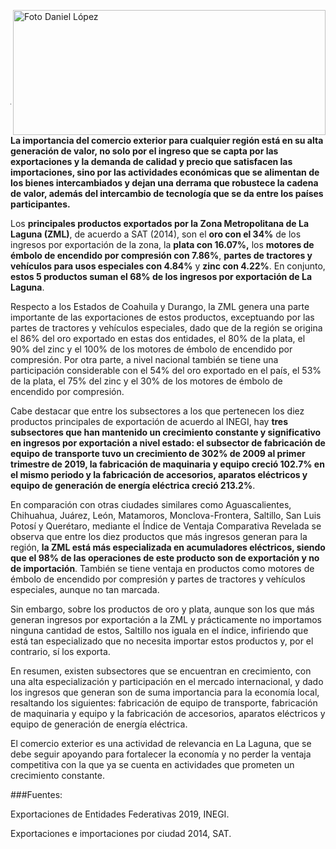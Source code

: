 <p>
   <a title="ir a Otras Publicaciones" href="http://www.trcimplan.gob.mx/autores/daniel-alejandro-lopez-murga.html"><img class="img-responsive contenido-imagen" src="../imagenes/128/lic-daniel-alejandro-lopez-murga-top2.png" align="right" alt="Foto Daniel López" width="500" height="200"></a>

</p>

</br></br></br></br></br></br></br></br>

---

**La importancia del comercio exterior para cualquier región está en su alta generación de valor, no solo por el ingreso que se capta por las exportaciones y la demanda de calidad y precio que satisfacen las importaciones, sino por las actividades económicas que se alimentan de los bienes intercambiados y dejan una derrama que robustece la cadena de valor, además del intercambio de tecnología que se da entre los países participantes.**

Los **principales productos exportados por la Zona Metropolitana de La Laguna (ZML)**, de acuerdo a SAT (2014),  son el **oro con el 34%** de los ingresos por exportación de la zona, la **plata con 16.07%,** los **motores de émbolo de encendido por compresión con 7.86%**, **partes de tractores y vehículos para usos especiales con 4.84%** y **zinc con 4.22%**. En conjunto, **estos 5 productos suman el 68% de los ingresos por exportación de La Laguna**.

Respecto a los Estados de Coahuila y Durango, la ZML genera una parte importante de las exportaciones de estos productos, exceptuando por las partes de tractores y vehículos especiales, dado que de la región se origina el 86% del oro exportado en estas dos entidades, el 80% de la plata, el 90% del zinc y el 100% de los motores de émbolo de encendido por compresión. Por otra parte, a nivel nacional también se tiene una participación considerable con el 54% del oro exportado en el país, el 53% de la plata, el 75% del zinc y el 30% de los motores de émbolo de encendido por compresión.

Cabe destacar que entre los subsectores a los que pertenecen los diez productos principales de exportación de acuerdo al INEGI, hay **tres subsectores que han mantenido un crecimiento constante y significativo en ingresos por exportación a nivel estado: el subsector de fabricación de equipo de transporte tuvo un crecimiento de 302% de 2009 al primer trimestre de 2019, la fabricación de maquinaria y equipo creció 102.7% en el mismo periodo y la fabricación de accesorios, aparatos eléctricos y equipo de generación de energía eléctrica creció 213.2%**.

En comparación con otras ciudades similares como Aguascalientes, Chihuahua, Juárez, León, Matamoros, Monclova-Frontera, Saltillo, San Luis Potosí y Querétaro, mediante el Índice de Ventaja Comparativa Revelada se observa que entre los diez productos que más ingresos generan para la región, **la ZML está más especializada en acumuladores eléctricos, siendo que el 98% de las operaciones de este producto son de exportación y no de importación**. También se tiene ventaja en productos como motores de émbolo de encendido por compresión y partes de tractores y vehículos especiales, aunque no tan marcada.

Sin embargo, sobre los productos de oro y plata, aunque son los que más generan ingresos por exportación a la ZML y prácticamente no importamos ninguna cantidad de estos, Saltillo nos iguala en el índice, infiriendo que está tan especializado que no necesita importar estos productos y, por el contrario, sí los exporta.

En resumen, existen subsectores que se encuentran en crecimiento, con una alta especialización y participación en el mercado internacional, y dado los ingresos que generan son de suma importancia para la economía local, resaltando los siguientes: fabricación de equipo de transporte, fabricación de maquinaria y equipo y la fabricación de accesorios, aparatos eléctricos y equipo de generación de energía eléctrica.

El comercio exterior es una actividad de relevancia en La Laguna, que se debe seguir apoyando para fortalecer la economía y no perder la ventaja competitiva con la que ya se cuenta en actividades que prometen un crecimiento constante.

###Fuentes:

Exportaciones de Entidades Federativas 2019, INEGI.

Exportaciones e importaciones por ciudad 2014, SAT.
